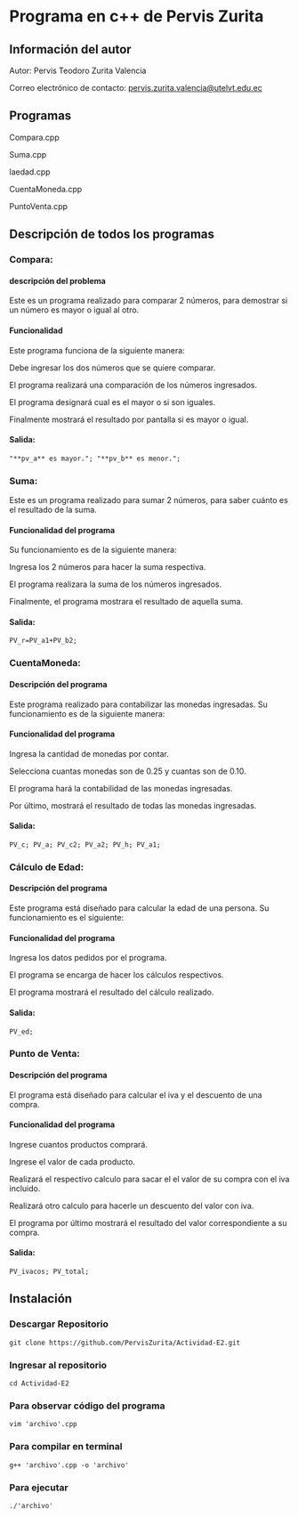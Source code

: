 # Programa en c++ de Pervis Zurita 

## Información del autor

Autor: Pervis Teodoro Zurita Valencia

Correo electrónico de contacto: pervis.zurita.valencia@utelvt.edu.ec


## Programas
Compara.cpp

Suma.cpp

laedad.cpp

CuentaMoneda.cpp

PuntoVenta.cpp

## Descripción de todos los programas 

### Compara: 
#### descripción del problema

Este es un programa realizado para comparar 2 números, para demostrar si un número es mayor o igual al otro.
#### Funcionalidad

Este programa funciona de la siguiente manera:

Debe ingresar los dos números que se quiere comparar.

El programa realizará una comparación de los números ingresados.

El programa designará cual es el mayor o si son iguales.

Finalmente mostrará el resultado por pantalla si es mayor o igual.

#### Salida:
`
"**pv_a** es mayor.";
"**pv_b** es menor.";
`

### Suma: 

Este es un programa realizado para sumar 2 números, para saber cuánto es el resultado de la suma. 
#### Funcionalidad del programa

Su funcionamiento es de la siguiente manera:

Ingresa los 2 números para hacer la suma respectiva.

El programa realizara la suma de los números ingresados.

Finalmente, el programa mostrara el resultado de aquella suma.

#### Salida:
`
PV_r=PV_a1+PV_b2;
`

### CuentaMoneda: 
#### Descripción del programa

Este programa realizado para contabilizar las monedas ingresadas. Su funcionamiento es de la siguiente manera:
#### Funcionalidad del programa
Ingresa la cantidad de monedas por contar.

Selecciona cuantas monedas son de 0.25 y cuantas son de 0.10.

El programa hará la contabilidad de las monedas ingresadas.

Por último, mostrará el resultado de todas las monedas ingresadas.
#### Salida:
`
PV_c;
PV_a;
PV_c2;
PV_a2;
PV_h;
PV_a1;
`

### Cálculo de Edad:
#### Descripción del programa

Este programa está diseñado para calcular la edad de una persona. Su funcionamiento es el siguiente:
#### Funcionalidad del programa

Ingresa los datos pedidos por el programa.

El programa se encarga de hacer los cálculos respectivos.

El programa mostrará el resultado del cálculo realizado.
#### Salida:
`
PV_ed;
`

### Punto de Venta:
#### Descripción del programa
El programa está diseñado para calcular el iva y el descuento de una compra.
#### Funcionalidad del programa

Ingrese cuantos productos comprará.

Ingrese el valor de cada producto.

Realizará el respectivo calculo para sacar el el valor de su compra con el iva incluido.

Realizará otro calculo para hacerle un descuento del valor con iva.

El programa por último mostrará el resultado del valor correspondiente a su compra.
#### Salida:
`
PV_ivacos;
PV_total;
`

## Instalación
### Descargar Repositorio
`
git clone https://github.com/PervisZurita/Actividad-E2.git
`
### Ingresar al repositorio
`
cd Actividad-E2
`
### Para observar código del programa
`
vim 'archivo'.cpp
`
### Para compilar en terminal
`
g++ 'archivo'.cpp -o 'archivo'
`
### Para ejecutar
`
./'archivo'
`
